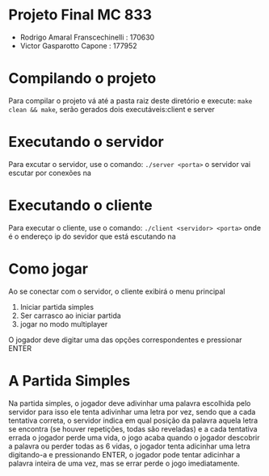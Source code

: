 # Projeto Final MC 833
- Rodrigo Amaral Franscechinelli : 170630
- Victor Gasparotto Capone : 177952

# Compilando o projeto
Para compilar o projeto vá até a pasta raiz deste diretório
e execute: ```make clean && make```, serão gerados dois executáveis:client e server

# Executando o servidor
Para excutar o servidor, use o comando: ```./server <porta>```
o servidor vai escutar por conexões na <porta>

# Executando o cliente
Para executar o cliente, use o comando: ```./client <servidor> <porta>```
onde <servidor> é o endereço ip do sevidor que está escutando na <porta>
 
# Como jogar
Ao se conectar com o servidor, o cliente exibirá o menu principal

1. Iniciar partida simples
2. Ser carrasco ao iniciar partida
3. jogar no modo multiplayer

O jogador deve digitar uma das opções correspondentes e pressionar ENTER

# A Partida Simples
Na partida simples, o jogador deve adivinhar uma palavra escolhida pelo servidor
para isso ele tenta adivinhar uma letra por vez, sendo que a cada tentativa
correta, o servidor indica em qual posição da palavra aquela letra se encontra
(se houver repetições, todas são reveladas) e a cada tentativa errada o jogador
perde uma vida, o jogo acaba quando o jogador descobrir a palavra ou perder todas
as 6 vidas, o jogador tenta adicinhar uma letra digitando-a e pressionando ENTER,
o jogador pode tentar adicinhar a palavra inteira de uma vez, mas se errar perde o jogo
imediatamente.

